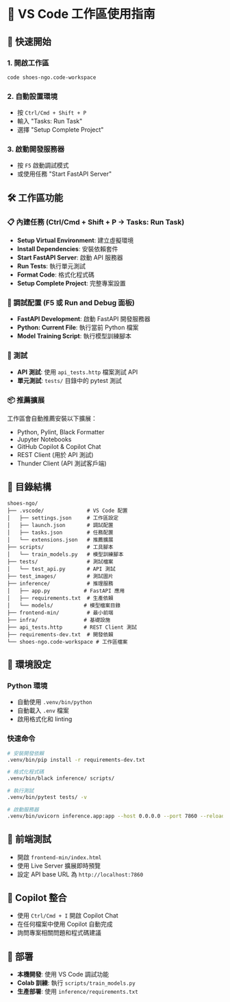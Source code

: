 # 📁 VS Code 工作區使用指南

## 🚀 快速開始

### 1. 開啟工作區
```bash
code shoes-ngo.code-workspace
```

### 2. 自動設置環境
- 按 `Ctrl/Cmd + Shift + P`
- 輸入 "Tasks: Run Task"
- 選擇 "Setup Complete Project"

### 3. 啟動開發服務器
- 按 `F5` 啟動調試模式
- 或使用任務 "Start FastAPI Server"

## 🛠️ 工作區功能

### 📋 內建任務 (Ctrl/Cmd + Shift + P → Tasks: Run Task)
- **Setup Virtual Environment**: 建立虛擬環境
- **Install Dependencies**: 安裝依賴套件
- **Start FastAPI Server**: 啟動 API 服務器
- **Run Tests**: 執行單元測試
- **Format Code**: 格式化程式碼
- **Setup Complete Project**: 完整專案設置

### 🐛 調試配置 (F5 或 Run and Debug 面板)
- **FastAPI Development**: 啟動 FastAPI 開發服務器
- **Python: Current File**: 執行當前 Python 檔案
- **Model Training Script**: 執行模型訓練腳本

### 🧪 測試
- **API 測試**: 使用 `api_tests.http` 檔案測試 API
- **單元測試**: `tests/` 目錄中的 pytest 測試

### 📦 推薦擴展
工作區會自動推薦安裝以下擴展：
- Python, Pylint, Black Formatter
- Jupyter Notebooks
- GitHub Copilot & Copilot Chat
- REST Client (用於 API 測試)
- Thunder Client (API 測試客戶端)

## 📂 目錄結構
```
shoes-ngo/
├── .vscode/              # VS Code 配置
│   ├── settings.json     # 工作區設定
│   ├── launch.json       # 調試配置
│   ├── tasks.json        # 任務配置
│   └── extensions.json   # 推薦擴展
├── scripts/              # 工具腳本
│   └── train_models.py   # 模型訓練腳本
├── tests/                # 測試檔案
│   └── test_api.py       # API 測試
├── test_images/          # 測試圖片
├── inference/            # 推理服務
│   ├── app.py           # FastAPI 應用
│   ├── requirements.txt  # 生產依賴
│   └── models/          # 模型檔案目錄
├── frontend-min/         # 最小前端
├── infra/               # 基礎設施
├── api_tests.http       # REST Client 測試
├── requirements-dev.txt  # 開發依賴
└── shoes-ngo.code-workspace # 工作區檔案
```

## 🔧 環境設定

### Python 環境
- 自動使用 `.venv/bin/python`
- 自動載入 `.env` 檔案
- 啟用格式化和 linting

### 快速命令
```bash
# 安裝開發依賴
.venv/bin/pip install -r requirements-dev.txt

# 格式化程式碼
.venv/bin/black inference/ scripts/

# 執行測試
.venv/bin/pytest tests/ -v

# 啟動服務器
.venv/bin/uvicorn inference.app:app --host 0.0.0.0 --port 7860 --reload
```

## 📱 前端測試
- 開啟 `frontend-min/index.html`
- 使用 Live Server 擴展即時預覽
- 設定 API base URL 為 `http://localhost:7860`

## 🤖 Copilot 整合
- 使用 `Ctrl/Cmd + I` 開啟 Copilot Chat
- 在任何檔案中使用 Copilot 自動完成
- 詢問專案相關問題和程式碼建議

## 🚀 部署
- **本機開發**: 使用 VS Code 調試功能
- **Colab 訓練**: 執行 `scripts/train_models.py`
- **生產部署**: 使用 `inference/requirements.txt`